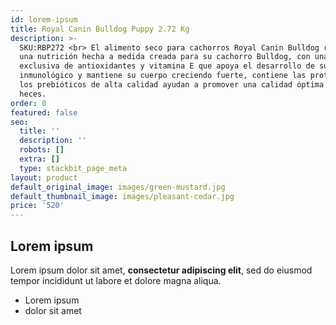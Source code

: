 ```yaml
---
id: lorem-ipsum
title: Royal Canin Bulldog Puppy 2.72 Kg
description: >-
  SKU:RBP272 <br> El alimento seco para cachorros Royal Canin Bulldog representa
  una nutrición hecha a medida creada para su cachorro Bulldog, con una mezcla
  exclusiva de antioxidantes y vitamina E que apoya el desarrollo de su sistema
  inmunológico y mantiene su cuerpo creciendo fuerte, contiene las proteínas y
  los prebióticos de alta calidad ayudan a promover una calidad óptima de las
  heces.
order: 0
featured: false
seo:
  title: ''
  description: ''
  robots: []
  extra: []
  type: stackbit_page_meta
layout: product
default_original_image: images/green-mustard.jpg
default_thumbnail_image: images/pleasant-cedar.jpg
price: '520'
---
```

## Lorem ipsum

Lorem ipsum dolor sit amet, **consectetur adipiscing elit**, sed do eiusmod tempor incididunt ut labore et dolore magna aliqua.

- Lorem ipsum
- dolor sit amet